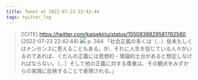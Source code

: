 ```yaml
---
title: Tweet at 2022-07-23 22:42:44
tags: twitter_log
---
```


> [!CITE] https://twitter.com/kaisekiriu/status/1550838829581762560 (2022-07-23 22:42:44)
> ![](https://twitter.com/kaisekiriu/status/1550838829581762560)
> p. 344
> 「社会正義の多くは〔…〕些末もしくはナンセンスに思えることもある。が、それに人生を投じている人々がいるのであれば、くだんの正義には思想的・理論的土台があると想定しなければならない。〔…〕そして他の正義に対する尊重は、その観点をみずからの実践に反映することで表現される。」
